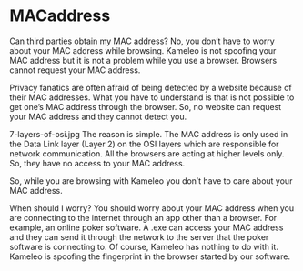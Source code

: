 # MACaddress
Can third parties obtain my MAC address?
No, you don’t have to worry about your MAC address while browsing. Kameleo is not spoofing your MAC address but it is not a problem while you use a browser. Browsers cannot request your MAC address.

Privacy fanatics are often afraid of being detected by a website because of their MAC addresses. What you have to understand is that is not possible to get one’s MAC address through the browser. So, no website can request your MAC address and they cannot detect you.

 

7-layers-of-osi.jpg
The reason is simple. The MAC address is only used in the Data Link layer (Layer 2) on the OSI layers which are responsible for network communication. All the browsers are acting at higher levels only. So, they have no access to your MAC address.

So, while you are browsing with Kameleo you don’t have to care about your MAC address.

When should I worry?
You should worry about your MAC address when you are connecting to the internet through an app other than a browser. For example, an online poker software. A .exe can access your MAC address and they can send it through the network to the server that the poker software is connecting to. Of course, Kameleo has nothing to do with it. Kameleo is spoofing the fingerprint in the browser started by our software.
